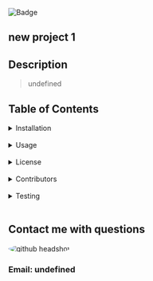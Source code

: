 

![Badge](https://img.shields.io/static/v1?label=GitHub_User&message=kristincenters&color=<COLOR>?style=plastic)

## new project 1

## Description

> undefined

## Table of Contents

<details>
  <summary>Installation</summary>

> undefined

</details>
<br>
<details>

  <summary>Usage</summary>

> undefined

</details>
<br>
<details>

  <summary>License</summary>

> undefined

</details>
<br>
<details>

  <summary>Contributors</summary>

> undefined

</details>
<br>
<details>

  <summary>Testing</summary>
  
>undefined
  
</details>
<br>

## Contact me with questions

<img style="border-radius: 50%" src="undefined" alt="github headshot">

### Email: undefined